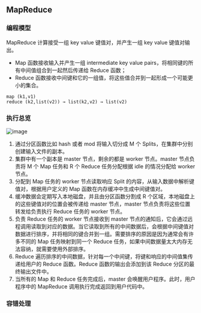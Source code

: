 ## MapReduce

### 编程模型
MapReduce 计算接受一组 key value 键值对，并产生一组 key value 键值对输出。
* Map 函数接收输入并产生一组 intermediate key value pairs，将相同键的所有中间值组合到一起然后传递给 Reduce 函数；
* Reduce 函数接收中间键和它的一组值，将这些值合并到一起形成一个可能更小的集合。
```
map (k1,v1)
reduce (k2,list(v2)) → list(k2,v2) → list(v2)
```

### 执行总览
![image](https://github.com/yucorn/mit-6.824/assets/54345716/e2a14a23-b77a-4cf8-89c5-1cfd30a98072)

1. 通过分区函数比如 hash 或者 mod 将输入切分成 M 个 Splits，在集群中分别创建输入文件的副本。
2. 集群中有一个副本是 master 节点，剩余的都是 worker 节点。master 节点负责将 M 个 Map 任务和 R 个 Reduce 任务分配根据 idle 的情况分配给 worker 节点。
3. 分配到  Map 任务的 worker 节点读取响应 Split 的内容，从输入数据中解析键值对，根据用户定义的 Map 函数在内存缓冲中生成中间键值对。
4. 缓冲数据会定期写入本地磁盘，并且由分区函数分割成 R 个区域，本地磁盘上的这些键值对的位置会被传递给 master 节点，master 节点负责将这些位置转发给负责执行 Reduce 任务的 worker 节点。
5. 负责 Reduce 任务的 worker 节点接收到 master 节点的通知后，它会通过远程调用读取到对应的数据。当它读取到所有的中间数据后，会根据中间键值对数据进行排序，并将相同的键合并到一组。需要排序的原因是因为通常会有许多不同的 Map 任务映射到同一个 Reduce 任务，如果中间数据量太大内存无法容纳，就需要使用外部排序。
6. Reduce 遍历排序的中间数据，针对每一个中间键，将键和响应的中间值集传递给用户的 Reduce 函数。Reduce 函数的输出会添加到该 Reduce 分区的最终输出文件中。
7. 当所有的 Map 和 Reduce 任务完成后，master 会唤醒用户程序。此时，用户程序中的 MapReduce 调用执行完成返回到用户代码中。

### 容错处理
